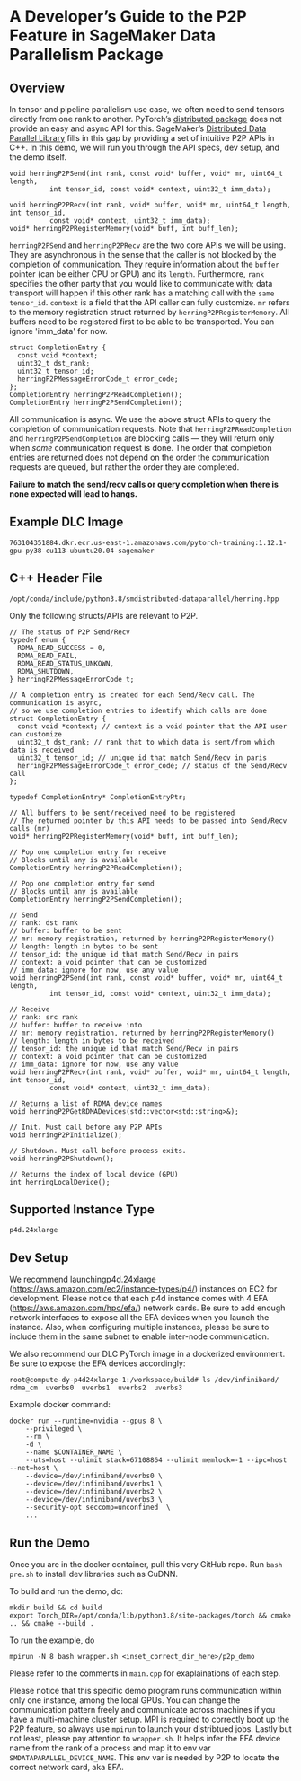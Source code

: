 # A Developer’s Guide to the P2P Feature in SageMaker Data Parallelism Package

## Overview
In tensor and pipeline parallelism use case, we often need to send tensors directly from one rank to another. PyTorch’s [distributed package](https://pytorch.org/docs/stable/distributed.html) does not provide an easy and async API for this. SageMaker’s [Distributed Data Parallel Library](https://docs.aws.amazon.com/sagemaker/latest/dg/data-parallel-intro.html) fills in this gap by providing a set of intuitive P2P APIs in C++. In this demo, we will run you through the API specs, dev setup, and the demo itself.

```
void herringP2PSend(int rank, const void* buffer, void* mr, uint64_t length,
          int tensor_id, const void* context, uint32_t imm_data);
          
void herringP2PRecv(int rank, void* buffer, void* mr, uint64_t length, int tensor_id,
          const void* context, uint32_t imm_data);   
void* herringP2PRegisterMemory(void* buff, int buff_len);      
```

`herringP2PSend` and `herringP2PRecv` are the two core APIs we will be using. They are asynchronous in the sense that the caller is not blocked by the completion of communication. They require information about the `buffer` pointer (can be either CPU or GPU) and its `length`. Furthermore, `rank` specifies the other party that you would like to communicate with; data transport will happen if this other rank has a matching call with the `same tensor_id`. `context` is a field that the API caller can fully customize. `mr` refers to the memory registration struct returned by `herringP2PRegisterMemory`. All buffers need to be registered first to be able to be transported. You can ignore 'imm_data' for now.

```
struct CompletionEntry {
  const void *context;
  uint32_t dst_rank;
  uint32_t tensor_id;
  herringP2PMessageErrorCode_t error_code;
};
CompletionEntry herringP2PReadCompletion();
CompletionEntry herringP2PSendCompletion();
```
All communication is async. We use the above struct APIs to query the completion of communication requests. Note that `herringP2PReadCompletion` and `herringP2PSendCompletion` are blocking calls — they will return only when *some* communication request is done. The order that completion entries are returned does not depend on the order the communication requests are queued, but rather the order they are completed.

**Failure to match the send/recv calls or query completion when there is none expected will lead to hangs.**


## Example DLC Image
```
763104351884.dkr.ecr.us-east-1.amazonaws.com/pytorch-training:1.12.1-gpu-py38-cu113-ubuntu20.04-sagemaker
```
## C++ Header File
```
/opt/conda/include/python3.8/smdistributed-dataparallel/herring.hpp
```
Only the following structs/APIs are relevant to P2P.
```
// The status of P2P Send/Recv
typedef enum {
  RDMA_READ_SUCCESS = 0,
  RDMA_READ_FAIL,
  RDMA_READ_STATUS_UNKOWN,
  RDMA_SHUTDOWN,
} herringP2PMessageErrorCode_t;

// A completion entry is created for each Send/Recv call. The communication is async,
// so we use completion entries to identify which calls are done
struct CompletionEntry {
  const void *context; // context is a void pointer that the API user can customize
  uint32_t dst_rank; // rank that to which data is sent/from which data is received
  uint32_t tensor_id; // unique id that match Send/Recv in paris
  herringP2PMessageErrorCode_t error_code; // status of the Send/Recv call
};

typedef CompletionEntry* CompletionEntryPtr;

// All buffers to be sent/received need to be registered
// The returned pointer by this API needs to be passed into Send/Recv calls (mr)
void* herringP2PRegisterMemory(void* buff, int buff_len);
  
// Pop one completion entry for receive
// Blocks until any is available
CompletionEntry herringP2PReadCompletion();

// Pop one completion entry for send
// Blocks until any is available
CompletionEntry herringP2PSendCompletion();

// Send
// rank: dst rank
// buffer: buffer to be sent
// mr: memory registration, returned by herringP2PRegisterMemory()
// length: length in bytes to be sent
// tensor_id: the unique id that match Send/Recv in pairs
// context: a void pointer that can be customized
// imm_data: ignore for now, use any value
void herringP2PSend(int rank, const void* buffer, void* mr, uint64_t length,
          int tensor_id, const void* context, uint32_t imm_data);

// Receive
// rank: src rank
// buffer: buffer to receive into
// mr: memory registration, returned by herringP2PRegisterMemory()
// length: length in bytes to be received
// tensor_id: the unique id that match Send/Recv in pairs
// context: a void pointer that can be customized
// imm_data: ignore for now, use any value
void herringP2PRecv(int rank, void* buffer, void* mr, uint64_t length, int tensor_id,
          const void* context, uint32_t imm_data);

// Returns a list of RDMA device names
void herringP2PGetRDMADevices(std::vector<std::string>&);

// Init. Must call before any P2P APIs
void herringP2PInitialize();

// Shutdown. Must call before process exits.
void herringP2PShutdown();

// Returns the index of local device (GPU)
int herringLocalDevice();
```

## Supported Instance Type
```
p4d.24xlarge
```

## Dev Setup

We recommend launchingp4d.24xlarge (https://aws.amazon.com/ec2/instance-types/p4/) instances on EC2 for development. Please notice that each p4d instance comes with 4 EFA (https://aws.amazon.com/hpc/efa/) network cards. Be sure to add enough network interfaces to expose all the EFA devices when you launch the instance. Also, when configuring multiple instances, please be sure to include them in the same subnet to enable inter-node communication.

We also recommend our DLC PyTorch image in a dockerized environment. Be sure to expose the EFA devices accordingly:
```
root@compute-dy-p4d24xlarge-1:/workspace/build# ls /dev/infiniband/
rdma_cm  uverbs0  uverbs1  uverbs2  uverbs3
```
Example docker command:
```
docker run --runtime=nvidia --gpus 8 \
    --privileged \
    --rm \
    -d \
    --name $CONTAINER_NAME \
    --uts=host --ulimit stack=67108864 --ulimit memlock=-1 --ipc=host --net=host \
    --device=/dev/infiniband/uverbs0 \
    --device=/dev/infiniband/uverbs1 \
    --device=/dev/infiniband/uverbs2 \
    --device=/dev/infiniband/uverbs3 \
    --security-opt seccomp=unconfined  \
    ...
```

## Run the Demo
Once you are in the docker container, pull this very GitHub repo. Run `bash pre.sh` to install dev libraries such as CuDNN.

To build and run the demo, do:

```
mkdir build && cd build
export Torch_DIR=/opt/conda/lib/python3.8/site-packages/torch && cmake .. && cmake --build .
```

To run the example, do
```
mpirun -N 8 bash wrapper.sh <inset_correct_dir_here>/p2p_demo
```

Please refer to the comments in `main.cpp` for exaplainations of each step.

Please notice that this specific demo program runs communication within only one instance, among the local GPUs. You can change the communication pattern freely and communicate across machines if you have a multi-machine cluster setup. MPI is required to correctly boot up the P2P feature, so always use `mpirun` to launch your distribtued jobs. Lastly but not least, please pay attention to `wrapper.sh`. It helps infer the EFA device name from the rank of a process and map it to env var `SMDATAPARALLEL_DEVICE_NAME`. This env var is needed by P2P to locate the correct network card, aka EFA.

